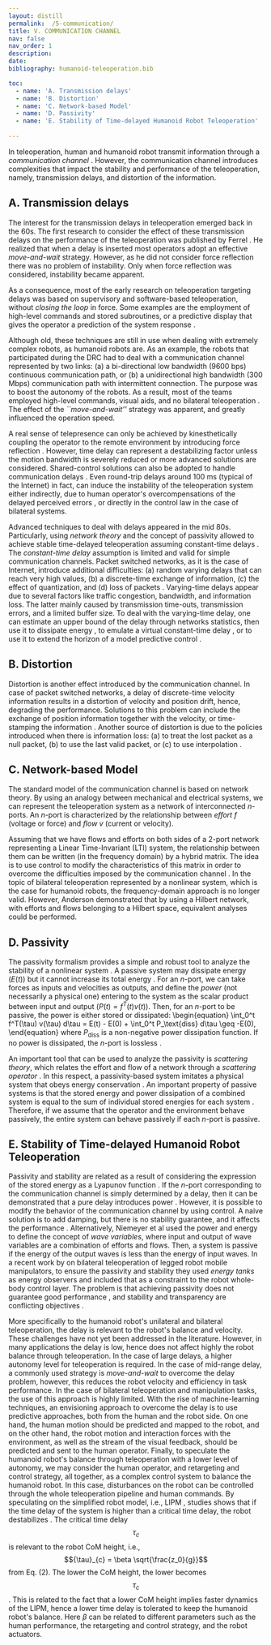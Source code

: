 ```yaml
---
layout: distill
permalink:  /5-communication/
title: V. COMMUNICATION CHANNEL
nav: false
nav_order: 1
description:
date:
bibliography: humanoid-teleoperation.bib

toc:
  - name: 'A. Transmission delays'
  - name: 'B. Distortion'
  - name: 'C. Network-based Model'
  - name: 'D. Passivity'
  - name: 'E. Stability of Time-delayed Humanoid Robot Teleoperation'
  
---
```


In teleoperation, human and humanoid robot transmit information through a _communication channel_ <d-cite key="Bemporad_CDC1998"></d-cite>.
However, the communication channel introduces complexities that impact the stability and performance of the teleoperation, namely, transmission delays, and distortion of the information.
		
## A. Transmission delays

The interest for the transmission delays in teleoperation emerged back in the 60s.
The first research to consider the effect of these transmission delays on the performance of the teleoperation was published by Ferrel <d-cite key="Ferrel_THFE1965"></d-cite>. 
He realized that when a delay is inserted most operators adopt an effective _move-and-wait_ strategy.
However, as he did not consider force reflection there was no problem of instability.
Only when force reflection was considered, instability became apparent.
			
As a consequence, most of the early research on teleoperation targeting delays was based on
supervisory and software-based teleoperation, without	_closing the loop_ in force.
Some examples are the employment of high-level commands and stored subroutines,
or a predictive display that gives the operator a
prediction of the system response <d-cite key="Bemporad_CDC1998"></d-cite>.
			
Although old, these techniques are still in use when dealing with extremely complex robots,
as humanoid robots are.
As an example, the robots that participated during the DRC
had to deal	with a communication channel represented by two links:
(a) a bi-directional low bandwidth (9600 bps) continuous communication path, or
(b) a unidirectional high bandwidth (300 Mbps) communication path with intermittent connection.
The purpose was to boost the autonomy of the robots.
As a result, most of the teams employed high-level commands, visual aids, and no bilateral
teleoperation <d-cite key="feng2015optimization"></d-cite>.
The effect of the _``move-and-wait''_ strategy was apparent, and greatly influenced the operation speed.
			
A real sense of telepresence can only be achieved by	kinesthetically coupling the operator to the remote environment by
introducing force reflection <d-cite key="hokayem2006bilateral"></d-cite>.
However, time delay can represent a destabilizing factor unless the motion bandwidth is severely reduced
or more advanced solutions are considered.
Shared-control solutions can also be adopted to handle communication
delays <d-cite key="liu2013"></d-cite>.
Even round-trip delays around 100 ms (typical of the Internet) in fact, can induce the instability of the teleoperation system either indirectly, due to human operator's overcompensations of the delayed perceived errors <d-cite key="ferrell1965"></d-cite>, or directly in the control law in the case of bilateral systems.

Advanced techniques to deal with delays appeared in the mid 80s.
Particularly, using _network theory_ and the concept of passivity allowed to achieve stable
time-delayed teleoperation assuming constant-time delays <d-cite key="Anderson_IJRR1992"></d-cite> <d-cite key="Niemeyer_JOE1991"></d-cite>.
The _constant-time delay_ assumption is limited and valid for simple communication channels.
Packet switched networks, as it is the case of Internet, introduce additional difficulties:
(a) random varying delays that can reach very high values,
(b) a discrete-time exchange of information,
(c) the effect of quantization, and
(d) loss of packets <d-cite key="hokayem2006bilateral"></d-cite>.
Varying-time delays appear due to several factors like traffic congestion, bandwidth, and information loss.
The latter mainly caused by transmission time-outs, transmission errors, and a limited buffer size.
To deal with the varying-time delay,
one can
estimate an upper bound of the delay
through networks statistics, then use it to dissipate energy <d-cite key="Lozano_Mechatronics2002"></d-cite>,
to emulate a virtual constant-time delay <d-cite key="Kosuge_ICRA1996"></d-cite>, or to use it to extend the horizon of a model predictive control <d-cite key="Bemporad_CDC1998"></d-cite>.

## B. Distortion
			
Distortion is another effect introduced by the communication channel.
In case of packet switched networks, a delay of discrete-time velocity information results in a distortion of velocity and position drift, hence, degrading the performance.
Solutions to this problem can include the exchange of position information together with the velocity, or time-stamping the information <d-cite key="Chopra_ACC2003"></d-cite>.
Another source of distortion is due to the policies introduced when there is information loss:
(a) to treat the lost packet as a null packet,
(b) to use the last valid packet, or
(c) to use interpolation <d-cite key="hokayem2006bilateral"></d-cite>.
			
## C. Network-based Model

The standard model of the communication channel is based on network theory.
By using an analogy between mechanical and electrical systems, we can represent the teleoperation system as
a network of interconnected $n$-ports. 
An $n$-port is characterized by the relationship between _effort_ $f$ (voltage or force) and _flow_ $v$ (current or velocity).

Assuming that we have flows and efforts on both sides of a 2-port network representing a Linear Time-Invariant
(LTI) system, the relationship between them can be written (in the frequency domain) by a hybrid matrix.
The idea is to use control to modify the characteristics of this matrix in order to overcome the difficulties imposed by the communication channel <d-cite key="hokayem2006bilateral"></d-cite>.
In the topic of bilateral teleoperation represented by a nonlinear system, which is the case for humanoid robots, the frequency-domain approach is no longer valid.
However, Anderson <d-cite key="Anderson_IJRR1992"></d-cite> demonstrated that by using a Hilbert network, with efforts and flows
belonging to a Hilbert space, equivalent analyses could be performed.
			
## D. Passivity

The passivity formalism provides a simple and robust tool to analyze the stability of a nonlinear system <d-cite key="Niemeyer_JOE1991"></d-cite>.
A passive system may dissipate energy ($E(t)$) but it cannot increase its total energy <d-cite key="Anderson_TAC1989"></d-cite>.
For an $n$-port, we can take forces as inputs and velocities as outputs, and define the _power_
(not necessarily a physical one) entering to the system as the scalar product between input and output
($P(t) = f^T(t) v(t)$).
Then, for an $n$-port to be passive, the power is either stored or dissipated:
\begin{equation}
\int_0^t f^T(\tau) v(\tau) d\tau = E(t) - E(0) + \int_0^t P_\text{diss} d\tau
\geq -E(0),
\end{equation}
where $P_\text{diss}$ is a non-negative power dissipation function. If no power is dissipated, the $n$-port is lossless <d-cite key="Niemeyer_JOE1991"></d-cite>.



An important tool that can be used to analyze the passivity
is _scattering theory_, which relates the effort and flow of a network through a _scattering operator_ <d-cite key="Anderson_TAC1989, hokayem2006bilateral"></d-cite>.
In this respect, a passivity-based system imitates a physical system that obeys energy conservation
<d-cite key="Niemeyer_JOE1991"></d-cite>.
An important property of passive systems is that the stored energy and power dissipation of a combined system is equal to the sum of individual stored energies for each system <d-cite key="Niemeyer_JOE1991"></d-cite>.
Therefore, if we assume that the operator and the environment behave passively, the entire system can behave passively if each $n$-port is passive.


			
## E. Stability of Time-delayed Humanoid Robot Teleoperation

Passivity and stability are related as a result of considering the expression of the stored energy as a Lyapunov function <d-cite key="Niemeyer_JOE1991"></d-cite>.
If the $n$-port corresponding to the communication channel is simply determined by a delay, then it can be demonstrated that a pure delay introduces power <d-cite key="Anderson_TAC1989"></d-cite>.
However, it is possible to modify the behavior of the communication channel by using control.
A naive solution is to add damping, but there is no stability guarantee, and it affects the performance <d-cite key="Niemeyer_JOE1991"></d-cite>.
Alternatively, Niemeyer et al <d-cite key="Niemeyer_JOE1991"></d-cite> used the power and energy to define the concept of _wave variables_, where input and output of wave variables are a combination of efforts and flows.
Then, a system is passive if the energy of the output waves is less than the energy of input waves.
In a recent work by <d-cite key="risiglione2021passivity"></d-cite> on bilateral teleoperation of legged robot mobile manipulators, to ensure the passivity and stability they used _energy tanks_ as energy observers and included that as a constraint to the robot whole-body control layer.
The problem is that achieving passivity does not guarantee good performance <d-cite key="Chopra_ACC2003"></d-cite>, and stability and transparency are conflicting objectives <d-cite key="hokayem2006bilateral"></d-cite>.

More specifically to the humanoid robot's unilateral and bilateral teleoperation, the delay is relevant to the robot's balance and velocity. These challenges have not yet been addressed in the literature. However, in many applications the delay is low, hence does not affect highly the robot balance through teleoperation. In the case of large delays, a higher autonomy level for teleoperation is required. In the case of mid-range delay, a commonly used strategy is _move-and-wait_ to overcome the delay problem, however, this reduces the robot velocity and efficiency in task performance. In the case of bilateral teleoperation and manipulation tasks, the use of this approach is highly limited.
With the rise of machine-learning techniques, an envisioning approach to overcome the delay is to use predictive approaches, both from the human and the robot side.
On one hand, the human motion should be predicted and mapped to the robot, and on the other hand, the robot motion and interaction forces with the environment, as well as the stream of the visual feedback, should be predicted and sent to the human operator. 
Finally, to speculate the humanoid robot's balance through teleoperation with a lower level of autonomy, we may consider the human operator, and retargeting and control strategy, all together, as a complex control system to balance the humanoid robot. In this case, disturbances on the robot can be controlled through the whole teleoperation pipeline and human commands.
By speculating on the simplified robot model, i.e., LIPM , studies shows that if the time delay of the system is higher than a critical time delay, the robot destabilizes <d-cite key="milton2009time"></d-cite>. The critical time delay $${\tau}_{c}$$ is relevant to the robot CoM height, i.e., $${\tau}_{c} = \beta  \sqrt{\frac{z_0}{g}}$$ from Eq. (2). The lower the CoM height, the lower becomes $${\tau}_{c}$$.
This is related to the fact that a lower CoM height implies faster dynamics of the LIPM, hence a lower time delay is tolerated to keep the humanoid robot's balance. Here $\beta$ can be related to different parameters such as the human performance, the retargeting and control strategy, and the robot actuators.
